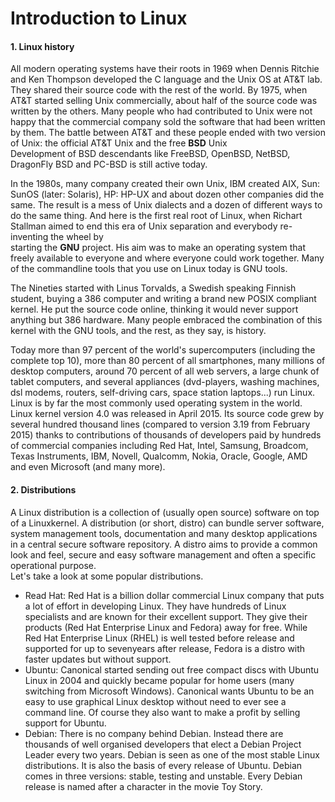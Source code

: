 Introduction to Linux
======================

#### 1. **Linux history**

All modern operating systems have their roots in 1969 when Dennis Ritchie and Ken Thompson developed the C language and the Unix OS at AT&T lab. They shared their source code with the rest of the world. By 1975, when AT&T started selling Unix commercially, about half of the source code was written by the others. Many people who had contributed to Unix were not happy that the commercial company sold the software that had been written by them. The battle between AT&T and these people ended with two version of Unix: the official AT&T Unix and the free **BSD** Unix  
Development of BSD descendants like FreeBSD, OpenBSD, NetBSD, DragonFly BSD and PC-BSD is still active today.  

In the 1980s, many company created their own Unix, IBM created AIX, Sun: SunOS (later: Solaris), HP: HP-UX and about dozen other companies did the same. The result is a mess of Unix dialects and a dozen of different ways to do the same thing. And here is the first real root of Linux, when Richart Stallman aimed to end this era of Unix separation and everybody re-inventing the wheel by   
starting the **GNU** project. His aim was to make an operating system that freely available to everyone and where everyone could work together. Many of the commandline tools that you use on Linux today is GNU tools.  

The Nineties started with Linus Torvalds, a Swedish speaking Finnish student, buying a 386  computer  and  writing  a  brand  new  POSIX compliant kernel. He put the source code online, thinking it would never support anything but 386 hardware. Many people embraced the combination of this kernel with the GNU tools, and the rest, as they say, is history.  

Today more than 97 percent of the world's supercomputers (including the complete top 10), more than 80 percent of all smartphones, many millions of desktop computers, around 70 percent of all web servers, a large chunk of tablet computers, and several appliances (dvd-players, washing machines, dsl modems, routers, self-driving cars, space station laptops...) run Linux. Linux is by far the most commonly used operating system in the world. Linux kernel version 4.0 was released in April 2015. Its source code grew by several hundred thousand lines (compared to version 3.19 from February 2015) thanks to contributions of thousands of developers  paid  by  hundreds  of  commercial  companies  including  Red  Hat, Intel,  Samsung,  Broadcom,  Texas  Instruments,  IBM,  Novell,  Qualcomm,  Nokia,  Oracle, Google, AMD and even Microsoft (and many more).

#### 2. **Distributions**

A Linux distribution is a collection of (usually open source) software on top of a Linuxkernel. A distribution (or short, distro) can bundle server software, system  management tools,  documentation and many desktop  applications in a central secure software
repository. A distro aims to  provide a common look and feel, secure and easy software management and often a specific operational purpose.  
Let's take a look at some popular distributions.

* Read Hat: Red Hat is a billion dollar commercial Linux company that puts a lot of effort in developing Linux. They have hundreds of Linux specialists and are known for their excellent support. They give their products (Red Hat Enterprise Linux and Fedora) away for free. While Red Hat Enterprise Linux (RHEL) is well tested before release and supported for up to sevenyears after release, Fedora is a distro with faster updates but without support.
* Ubuntu: Canonical started sending out free compact discs with Ubuntu Linux in 2004 and quickly became  popular  for  home  users  (many  switching  from  Microsoft  Windows).  Canonical wants  Ubuntu  to  be  an  easy  to  use  graphical  Linux  desktop without need to ever see a command line. Of course they also want to make a profit by selling support for Ubuntu.
* Debian: There is no company behind Debian. Instead there are thousands of well organised developers that elect a Debian Project Leader every two years. Debian is seen as one of the most stable Linux distributions. It is also the basis of every release of Ubuntu. Debian comes in three versions: stable, testing and unstable. Every Debian release is named after a character in the movie Toy Story.
